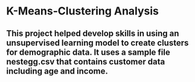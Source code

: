 # K-Means-Clustering Analysis
## This project helped develop skills in using an unsupervised learning model to create clusters for demographic data. It uses a sample file nestegg.csv that contains customer data including age and income.
